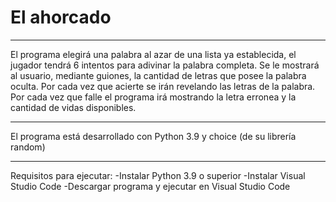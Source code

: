 # El ahorcado

*** 
El programa elegirá una palabra al azar de una lista ya establecida, el jugador tendrá 6 intentos para adivinar la palabra completa. Se le mostrará al usuario, mediante guiones, la cantidad de letras que posee la palabra oculta. Por cada vez que acierte se irán revelando las letras de la palabra. Por cada vez que falle el programa irá mostrando la letra erronea y la cantidad de vidas disponibles.

***
El programa está desarrollado con Python 3.9 y choice (de su librería random)
***
Requisitos para ejecutar: -Instalar Python 3.9 o superior -Instalar Visual Studio Code -Descargar programa y ejecutar en Visual Studio Code
